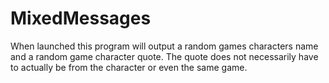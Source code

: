 # MixedMessages
When launched this program will output a random games characters name and a random game character quote. The quote does not necessarily have to actually be from the character or even the same game.
